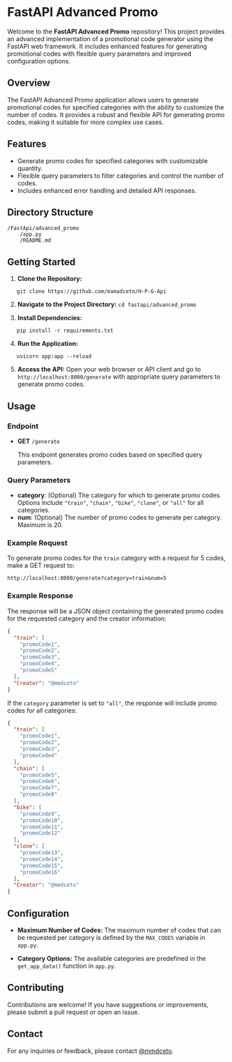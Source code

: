 # FastAPI Advanced Promo

Welcome to the **FastAPI Advanced Promo** repository! This project provides an advanced implementation of a promotional code generator using the FastAPI web framework. It includes enhanced features for generating promotional codes with flexible query parameters and improved configuration options.

## Overview

The FastAPI Advanced Promo application allows users to generate promotional codes for specified categories with the ability to customize the number of codes. It provides a robust and flexible API for generating promo codes, making it suitable for more complex use cases.

## Features

- Generate promo codes for specified categories with customizable quantity.
- Flexible query parameters to filter categories and control the number of codes.
- Includes enhanced error handling and detailed API responses.

## Directory Structure

```
/FastApi/advanced_promo
    /app.py
    /README.md
```
## Getting Started

1. **Clone the Repository:**
```
   git clone https://github.com/mamadceto/H-P-G-Api
```
2. **Navigate to the Project Directory:**
   `cd fastapi/advanced_promo`

3. **Install Dependencies:**
```
   pip install -r requirements.txt
```
4. **Run the Application:**
```
   uvicorn app:app --reload
```
5. **Access the API:**
   Open your web browser or API client and go to `http://localhost:8000/generate` with appropriate query parameters to generate promo codes.

## Usage

### Endpoint

- **GET** `/generate`

  This endpoint generates promo codes based on specified query parameters.

### Query Parameters

- **category**: (Optional) The category for which to generate promo codes. Options include `"train"`, `"chain"`, `"bike"`, `"clone"`, or `"all"` for all categories.
- **num**: (Optional) The number of promo codes to generate per category. Maximum is 20.

### Example Request

To generate promo codes for the `train` category with a request for 5 codes, make a GET request to:

```
http://localhost:8000/generate?category=train&num=5
```
### Example Response

The response will be a JSON object containing the generated promo codes for the requested category and the creator information:
```json
{
  "train": [
    "promoCode1",
    "promoCode2",
    "promoCode3",
    "promoCode4",
    "promoCode5"
  ],
  "Creator": "@mmdceto"
}
```
If the `category` parameter is set to `"all"`, the response will include promo codes for all categories:
```json
{
  "train": [
    "promoCode1",
    "promoCode2",
    "promoCode3",
    "promoCode4"
  ],
  "chain": [
    "promoCode5",
    "promoCode6",
    "promoCode7",
    "promoCode8"
  ],
  "bike": [
    "promoCode9",
    "promoCode10",
    "promoCode11",
    "promoCode12"
  ],
  "clone": [
    "promoCode13",
    "promoCode14",
    "promoCode15",
    "promoCode16"
  ],
  "Creator": "@mmdceto"
}
```
## Configuration

- **Maximum Number of Codes:**
  The maximum number of codes that can be requested per category is defined by the `MAX_CODES` variable in `app.py`.

- **Category Options:**
  The available categories are predefined in the `get_app_data()` function in `app.py`.

## Contributing

Contributions are welcome! If you have suggestions or improvements, please submit a pull request or open an issue.

## Contact

For any inquiries or feedback, please contact [@mmdceto](https://t.me/mmdceto).

